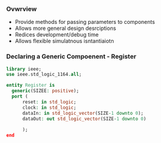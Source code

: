 ### Ovwrview
- Provide methods for passing parameters to components
- Allows more general design desrciptions
- Redices development/debug time
- Allows flexible simulatnous isntantiaiotn

### Declaring a Generic Compoenent - Register 
```` vhdl
library ieee;
use ieee.std_logic_1164.all;

entity Register is
  generic(SIZEE: positive);
  port (
      reset: in std_logic;
      clock: in std_logic;
      dataIn: in std_logic_vector(SIZE-1 downto 0);
      dataOut: out std_logic_vector(SIZE-1 downto 0)
      
      );
end 

````
